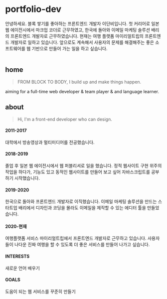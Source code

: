 # portfolio-dev

안녕하세요. 블록 쌓기를 좋아하는 프론트엔드 개발자 이단비입니다. 첫 커리어로 일본 웹 에이전시에서 마크업 코더로 근무하였고, 한국에 돌아와 이메일 마케팅 솔루션 배리의 프론트엔드 개발자로 근무하였습니다. 현재는 여행 플랫폼 마이리얼트립의 프론트엔드 개발자로 일하고 있습니다. 앞으로도 계속해서 사용자의 문제를 해결해주는 좋은 소프트웨어를 웹 기반으로 만들어 가는 일을 하고 싶습니다.
<br>
<br>

## home

> FROM BLOCK TO BODY,
> I build up and make things happen.

aiming for a full-time web developer & team player & and language learner.

## about

> Hi, I'm a front-end developer who can design.

#### 2011-2017

대학에서 방송영상과 멀티미디어를 전공했습니다.

#### 2018-2019

졸업 후 일본 웹 에이전시에서 웹 퍼블리셔로 일을 했습니다. 정적 웹사이트 구현 위주의 작업을 하다가, 기능도 있고 동적인 웹사이트를 만들어 보고 싶어 자바스크립트를 공부하기 시작했습니다.

#### 2019-2020

한국으로 돌아와 프론트엔드 개발자로 이직했습니다. 이메일 마케팅 솔루션을 만드는 스타트업 배리에서 디자인과 코딩을 몰라도 이메일을 제작할 수 있는 에디터 툴을 만들었습니다.

#### 2020-현재

여행플랫폼 서비스 마이리얼트립에서 프론트엔드 개발자로 근무하고 있습니다. 사용자들이 나다운 진짜 여행을 할 수 있도록 더 좋은 서비스를 만들어 나가고 싶습니다.

#### INTERESTS

새로운 언어 배우기

#### GOALS

도움이 되는 웹 서비스를 꾸준히 만들기
